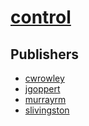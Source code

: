 # [control](https://pypi.org/project/control)



## Publishers
- [cwrowley](https://pypi.org/user/cwrowley)
- [jgoppert](https://pypi.org/user/jgoppert)
- [murrayrm](https://pypi.org/user/murrayrm)
- [slivingston](https://pypi.org/user/slivingston)

